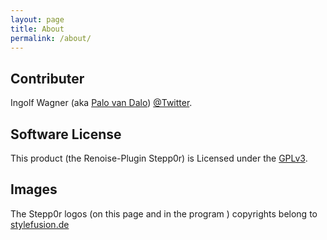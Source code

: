 ```yaml
---
layout: page
title: About
permalink: /about/
---
```


## Contributer

Ingolf Wagner (aka [Palo van Dalo](http://palovandalo.com))
[@Twitter](https://twitter.com/mr_van_dalo).


## Software License

This product (the Renoise-Plugin Stepp0r) is Licensed under the [GPLv3](http://www.gnu.org/licenses/). 

## Images

The Stepp0r logos (on this page and in the program ) copyrights belong to [stylefusion.de](http://www.stylefusion.de/)

